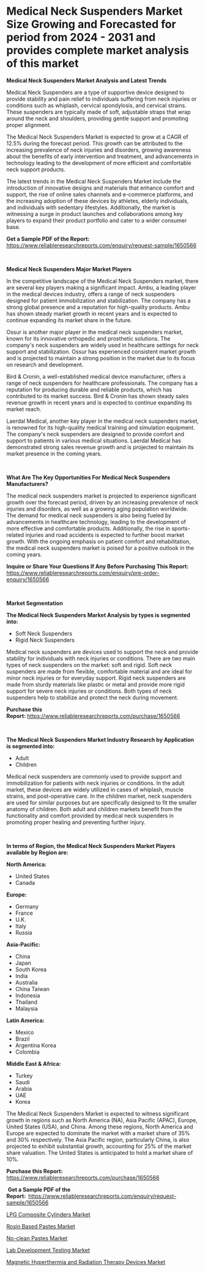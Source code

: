 <p><h1>Medical Neck Suspenders Market Size Growing and Forecasted for period from 2024 - 2031 and provides complete market analysis of this market</h1></p><p><strong>Medical Neck Suspenders Market Analysis and Latest Trends</strong></p>
<p><p>Medical Neck Suspenders are a type of supportive device designed to provide stability and pain relief to individuals suffering from neck injuries or conditions such as whiplash, cervical spondylosis, and cervical strains. These suspenders are typically made of soft, adjustable straps that wrap around the neck and shoulders, providing gentle support and promoting proper alignment.</p><p>The Medical Neck Suspenders Market is expected to grow at a CAGR of 12.5% during the forecast period. This growth can be attributed to the increasing prevalence of neck injuries and disorders, growing awareness about the benefits of early intervention and treatment, and advancements in technology leading to the development of more efficient and comfortable neck support products.</p><p>The latest trends in the Medical Neck Suspenders Market include the introduction of innovative designs and materials that enhance comfort and support, the rise of online sales channels and e-commerce platforms, and the increasing adoption of these devices by athletes, elderly individuals, and individuals with sedentary lifestyles. Additionally, the market is witnessing a surge in product launches and collaborations among key players to expand their product portfolio and cater to a wider consumer base.</p></p>
<p><strong>Get a Sample PDF of the Report:&nbsp;</strong> <a href="https://www.reliableresearchreports.com/enquiry/request-sample/1650566">https://www.reliableresearchreports.com/enquiry/request-sample/1650566</a></p>
<p>&nbsp;</p>
<p><strong>Medical Neck Suspenders Major Market Players</strong></p>
<p><p>In the competitive landscape of the Medical Neck Suspenders market, there are several key players making a significant impact. Ambu, a leading player in the medical devices industry, offers a range of neck suspenders designed for patient immobilization and stabilization. The company has a strong global presence and a reputation for high-quality products. Ambu has shown steady market growth in recent years and is expected to continue expanding its market share in the future.</p><p>Ossur is another major player in the medical neck suspenders market, known for its innovative orthopedic and prosthetic solutions. The company's neck suspenders are widely used in healthcare settings for neck support and stabilization. Ossur has experienced consistent market growth and is projected to maintain a strong position in the market due to its focus on research and development.</p><p>Bird & Cronin, a well-established medical device manufacturer, offers a range of neck suspenders for healthcare professionals. The company has a reputation for producing durable and reliable products, which has contributed to its market success. Bird & Cronin has shown steady sales revenue growth in recent years and is expected to continue expanding its market reach.</p><p>Laerdal Medical, another key player in the medical neck suspenders market, is renowned for its high-quality medical training and simulation equipment. The company's neck suspenders are designed to provide comfort and support to patients in various medical situations. Laerdal Medical has demonstrated strong sales revenue growth and is projected to maintain its market presence in the coming years.</p></p>
<p>&nbsp;</p>
<p><strong>What Are The Key Opportunities For Medical Neck Suspenders Manufacturers?</strong></p>
<p><p>The medical neck suspenders market is projected to experience significant growth over the forecast period, driven by an increasing prevalence of neck injuries and disorders, as well as a growing aging population worldwide. The demand for medical neck suspenders is also being fueled by advancements in healthcare technology, leading to the development of more effective and comfortable products. Additionally, the rise in sports-related injuries and road accidents is expected to further boost market growth. With the ongoing emphasis on patient comfort and rehabilitation, the medical neck suspenders market is poised for a positive outlook in the coming years.</p></p>
<p><strong>Inquire or Share Your Questions If Any Before Purchasing This Report:</strong> <a href="https://www.reliableresearchreports.com/enquiry/pre-order-enquiry/1650566">https://www.reliableresearchreports.com/enquiry/pre-order-enquiry/1650566</a></p>
<p>&nbsp;</p>
<p><strong>Market Segmentation</strong></p>
<p><strong>The Medical Neck Suspenders Market Analysis by types is segmented into:</strong></p>
<p><ul><li>Soft Neck Suspenders</li><li>Rigid Neck Suspenders</li></ul></p>
<p><p>Medical neck suspenders are devices used to support the neck and provide stability for individuals with neck injuries or conditions. There are two main types of neck suspenders on the market: soft and rigid. Soft neck suspenders are made from flexible, comfortable material and are ideal for minor neck injuries or for everyday support. Rigid neck suspenders are made from sturdy materials like plastic or metal and provide more rigid support for severe neck injuries or conditions. Both types of neck suspenders help to stabilize and protect the neck during movement.</p></p>
<p><strong>Purchase this Report:&nbsp;</strong><a href="https://www.reliableresearchreports.com/purchase/1650566">https://www.reliableresearchreports.com/purchase/1650566</a></p>
<p>&nbsp;</p>
<p><strong>The Medical Neck Suspenders Market Industry Research by Application is segmented into:</strong></p>
<p><ul><li>Adult</li><li>Children</li></ul></p>
<p><p>Medical neck suspenders are commonly used to provide support and immobilization for patients with neck injuries or conditions. In the adult market, these devices are widely utilized in cases of whiplash, muscle strains, and post-operative care. In the children market, neck suspenders are used for similar purposes but are specifically designed to fit the smaller anatomy of children. Both adult and children markets benefit from the functionality and comfort provided by medical neck suspenders in promoting proper healing and preventing further injury.</p></p>
<p>&nbsp;</p>
<p><strong>In terms of Region, the Medical Neck Suspenders Market Players available by Region are:</strong></p>
<p>
    <p> <strong> North America: </strong>
        <ul>
            <li>United States</li>
            <li>Canada</li>
        </ul>
        </p> 
    <p> <strong> Europe: </strong>
        <ul>
            <li>Germany</li>
            <li>France</li>
            <li>U.K.</li>
            <li>Italy</li>
            <li>Russia</li>
        </ul>
        </p> 
    <p> <strong> Asia-Pacific: </strong>
        <ul>
            <li>China</li>
            <li>Japan</li>
            <li>South Korea</li>
            <li>India</li>
            <li>Australia</li>
            <li>China Taiwan</li>
            <li>Indonesia</li>
            <li>Thailand</li>
            <li>Malaysia</li>
        </ul>
        </p> 
    <p> <strong> Latin America: </strong>
        <ul>
            <li>Mexico</li>
            <li>Brazil</li>
            <li>Argentina Korea</li>
            <li>Colombia</li>
        </ul>
        </p> 
    <p> <strong> Middle East & Africa: </strong>
        <ul>
            <li>Turkey</li>
            <li>Saudi</li>
            <li>Arabia</li>
            <li>UAE</li>
            <li>Korea</li>
        </ul>
    </p>
    </p>
<p><p>The Medical Neck Suspenders Market is expected to witness significant growth in regions such as North America (NA), Asia Pacific (APAC), Europe, United States (USA), and China. Among these regions, North America and Europe are expected to dominate the market with a market share of 35% and 30% respectively. The Asia Pacific region, particularly China, is also projected to exhibit substantial growth, accounting for 25% of the market share valuation. The United States is anticipated to hold a market share of 10%.</p></p>
<p><strong>Purchase this Report: </strong><a href="https://www.reliableresearchreports.com/purchase/1650566">https://www.reliableresearchreports.com/purchase/1650566</a></p>
<p>&nbsp;<strong>Get a Sample PDF of the Report:&nbsp;&nbsp;</strong><a href="https://www.reliableresearchreports.com/enquiry/request-sample/1650566">https://www.reliableresearchreports.com/enquiry/request-sample/1650566</a></p>
<p><strong></strong></p>
<p><p><a href="https://issuu.com/reportprime-2/docs/lpg-composite-cylinders-market-size-2030.pptx">LPG Composite Cylinders Market</a></p><p><a href="https://github.com/FassouRP/Market-Research-Report-List-3/blob/main/rosin-based-pastes-market.md">Rosin Based Pastes Market</a></p><p><a href="https://github.com/rahu1506/Market-Research-Report-List-2/blob/main/no-clean-pastes-market.md">No-clean Pastes Market</a></p><p><a href="https://github.com/ruddyyedelwadw/Market-Research-Report-List-1/blob/main/lab-development-testing-market.md">Lab Development Testing Market</a></p><p><a href="https://issuu.com/reportprime-2/docs/magnetic-hyperthermia-and-radiation-therapy-device">Magnetic Hyperthermia and Radiation Therapy Devices Market</a></p></p>